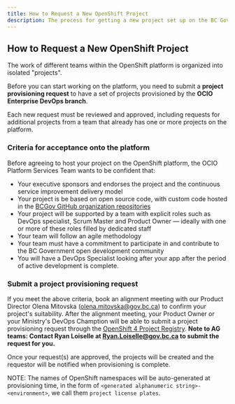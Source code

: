 ```yaml
---
title: How to Request a New OpenShift Project
description: The process for getting a new project set up on the BC Gov OpenShift platform.     
---
```

## How to Request a New OpenShift Project

The work of different teams within the OpenShift platform is organized into isolated "projects".  

Before you can start working on the platform, you need to submit a **project provisioning request** to have a set of projects provisioned by the **OCIO Enterprise DevOps branch**. 

Each new request must be reviewed and approved, including requests for additional projects from a team that already has one or more projects on the platform.

### Criteria for acceptance onto the platform

Before agreeing to host your project on the OpenShift platform, the OCIO Platform Services Team wants to be confident that:

* Your executive sponsors and endorses the project and the continuous service improvement delivery model
* Your project is be based on open source code, with custom code hosted in the [BCGov GitHub organization repositories](https://github.com/bcgov)
* Your project will be supported by a team with explicit roles such as DevOps specialist, Scrum Master and Product Owner — ideally with one or more of these roles filled by dedicated staff
* Your team will follow an agile methodology
* Your team must have a commitment to participate in and contribute to the BC Government open development community  
* You will have a DevOps Specialist looking after your app after the period of active development is complete.

### Submit a project provisioning request

If you meet the above criteria, book an alignment meeting with our Product Director Olena Mitovska (olena.mitovska@gov.bc.ca) to confirm your project's suitability. After the alignment meeting, your Product Owner or your Ministry's DevOps Chamption will be able to submit a project provisioning request through the [OpenShift 4 Project Registry](https://registry.developer.gov.bc.ca/public-landing). **Note to AG teams: Contact Ryan Loiselle at Ryan.Loiselle@gov.bc.ca to submit the request for you.**


Once your request(s) are approved, the projects will be created and the requestor will be notified when provisioning is complete.

NOTE: The names of OpenShift namespaces will be auto-generated at provisioning time, in the form of `<generated alphanumeric string>-<environment>`, we call them `project license plates`.
